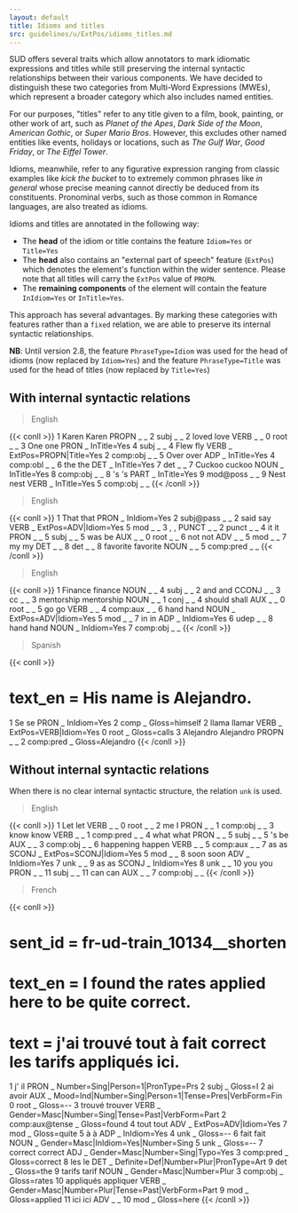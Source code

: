 ```yaml
---
layout: default
title: Idioms and titles
src: guidelines/u/ExtPos/idioms_titles.md
---
```


SUD offers several traits which allow annotators to mark idiomatic expressions and titles while still preserving the internal syntactic relationships between their various components. We have decided to distinguish these two categories from Multi-Word Expressions (MWEs), which represent a broader category which also includes named entities.

For our purposes, "titles" refer to any title given to a film, book, painting, or other work of art, such as *Planet of the Apes*, *Dark Side of the Moon*, *American Gothic*, or *Super Mario Bros*. However, this excludes other named entities like events, holidays or locations, such as *The Gulf War*, *Good Friday*, or *The Eiffel Tower*.

Idioms, meanwhile, refer to any figurative expression ranging from classic examples like *kick the bucket* to to extremely common phrases like *in general* whose precise meaning cannot directly be deduced from its constituents. Pronominal verbs, such as those common in Romance languages, are also treated as idioms.

Idioms and titles are annotated in the following way:

- The **head** of the idiom or title contains the feature `Idiom=Yes` or `Title=Yes`
- The **head** also contains an "external part of speech" feature (`ExtPos`) which denotes the element's function within the wider sentence. Please note that all titles will carry the `ExtPos` value of `PROPN`.
- The **remaining components** of the element will contain the feature `InIdiom=Yes` or `InTitle=Yes`.

This approach has several advantages. By marking these categories with features rather than a `fixed` relation, we are able to preserve its internal syntactic relationships.  

**NB**: Until version 2.8, the feature `PhraseType=Idiom` was used for the head of idioms (now replaced by `Idiom=Yes`) and the feature `PhraseType=Title` was used for the head of titles (now replaced by `Title=Yes`)

## With internal syntactic relations

> English

{{< conll >}}
1	Karen	Karen	PROPN	_	_	2	subj	_	_
2	loved	love	VERB	_	_	0	root	_	_
3	One	one	PRON	_	InTitle=Yes	4	subj	_	_
4	Flew	fly	VERB	_	ExtPos=PROPN|Title=Yes	2	comp:obj	_	_
5	Over	over	ADP	_	InTitle=Yes	4	comp:obl	_	_
6	the	the	DET	_	InTitle=Yes	7	det	_	_
7	Cuckoo	cuckoo	NOUN	_	InTitle=Yes	8	comp:obj	_	_
8	's	's	PART	_	InTitle=Yes	9	mod@poss	_	_
9	Nest	nest	VERB	_	InTitle=Yes	5	comp:obj	_	_
{{< /conll >}}

> English

{{< conll >}}
1	That	that	PRON	_	InIdiom=Yes	2	subj@pass	_	_
2	said	say	VERB	_	ExtPos=ADV|Idiom=Yes	5	mod	_	_
3	,	,	PUNCT	_	_	2	punct	_	_
4	it	it	PRON	_	_	5	subj	_	_
5	was	be	AUX	_	_	0	root	_	_
6	not	not	ADV	_	_	5	mod	_	_
7	my	my	DET	_	_	8	det	_	_
8	favorite	favorite	NOUN	_	_	5	comp:pred	_	_
{{< /conll >}}

> English

{{< conll >}}
1	Finance	finance	NOUN	_	_	4	subj	_	_
2	and	and	CCONJ	_	_	3	cc	_	_
3	mentorship	mentorship	NOUN	_	_	1	conj	_	_
4	should	shall	AUX	_	_	0	root	_	_
5	go	go	VERB	_	_	4	comp:aux	_	_
6	hand	hand	NOUN	_	ExtPos=ADV|Idiom=Yes	5	mod	_	_
7	in	in	ADP	_	InIdiom=Yes	6	udep	_	_
8	hand	hand	NOUN	_	InIdiom=Yes	7	comp:obj	_	_
{{< /conll >}}


> Spanish

{{< conll >}}
# text_en = His name is Alejandro.
1	Se	se	PRON	_	InIdiom=Yes	2	comp	_	Gloss=himself
2	llama	llamar	VERB	_	ExtPos=VERB|Idiom=Yes	0	root	_	Gloss=calls
3	Alejandro	Alejandro	PROPN	_	_	2	comp:pred	_	Gloss=Alejandro
{{< /conll >}}

## Without internal syntactic relations

When there is no clear internal syntactic structure, the relation `unk` is used.

> English

{{< conll >}}
1	Let	let	VERB	_	_	0	root	_	_
2	me	I	PRON	_	_	1	comp:obj	_	_
3	know	know	VERB	_	_	1	comp:pred	_	_
4	what	what	PRON	_	_	5	subj	_	_
5	's	be	AUX	_	_	3	comp:obj	_	_
6	happening	happen	VERB	_	_	5	comp:aux	_	_
7	as	as	SCONJ	_	ExtPos=SCONJ|Idiom=Yes	5	mod	_	_
8	soon	soon	ADV	_	InIdiom=Yes	7	unk	_	_
9	as	as	SCONJ	_	InIdiom=Yes	8	unk	_	_
10	you	you	PRON	_	_	11	subj	_	_
11	can	can	AUX	_	_	7	comp:obj	_	_
{{< /conll >}}


> French

{{< conll >}}
# sent_id = fr-ud-train_10134__shorten
# text_en = I found the rates applied here to be quite correct.
# text = j'ai trouvé tout à fait correct les tarifs appliqués ici.
1	j'	il	PRON	_	Number=Sing|Person=1|PronType=Prs	2	subj	_	Gloss=I
2	ai	avoir	AUX	_	Mood=Ind|Number=Sing|Person=1|Tense=Pres|VerbForm=Fin	0	root	_	Gloss=--
3	trouvé	trouver	VERB	_	Gender=Masc|Number=Sing|Tense=Past|VerbForm=Part	2	comp:aux@tense	_	Gloss=found
4	tout	tout	ADV	_	ExtPos=ADV|Idiom=Yes	7	mod	_	Gloss=quite
5	à	à	ADP	_	InIdiom=Yes	4	unk	_	Gloss=--
6	fait	fait	NOUN	_	Gender=Masc|InIdiom=Yes|Number=Sing	5	unk	_	Gloss=--
7	correct	correct	ADJ	_	Gender=Masc|Number=Sing|Typo=Yes	3	comp:pred	_	Gloss=correct
8	les	le	DET	_	Definite=Def|Number=Plur|PronType=Art	9	det	_	Gloss=the
9	tarifs	tarif	NOUN	_	Gender=Masc|Number=Plur	3	comp:obj	_	Gloss=rates
10	appliqués	appliquer	VERB	_	Gender=Masc|Number=Plur|Tense=Past|VerbForm=Part	9	mod	_	Gloss=applied
11	ici	ici	ADV	_	_	10	mod	_	Gloss=here
{{< /conll >}}